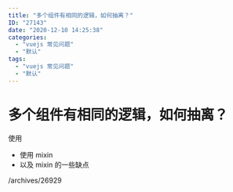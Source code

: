 ```yaml
---
title: "多个组件有相同的逻辑，如何抽离？"
ID: "27143"
date: "2020-12-10 14:25:38"
categories: 
  - "vuejs 常见问题"
  - "默认"
tags: 
  - "vuejs 常见问题"
  - "默认"
---
```


# 多个组件有相同的逻辑，如何抽离？

使用

- 使用 mixin
- 以及 mixin 的一些缺点

/archives/26929
